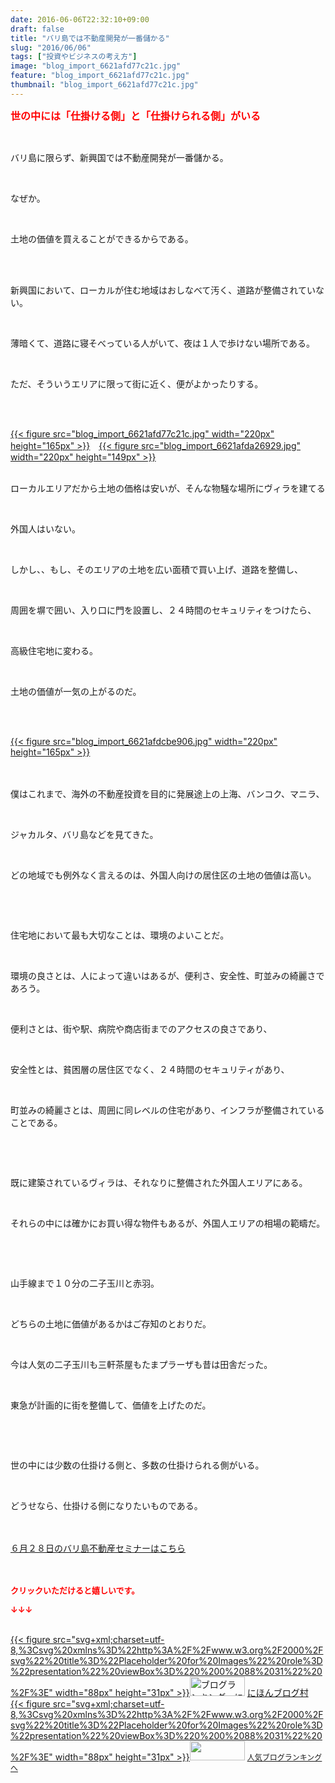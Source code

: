 ```yaml
---
date: 2016-06-06T22:32:10+09:00
draft: false
title: "バリ島では不動産開発が一番儲かる"
slug: "2016/06/06"
tags: ["投資やビジネスの考え方"]
image: "blog_import_6621afd77c21c.jpg"
feature: "blog_import_6621afd77c21c.jpg"
thumbnail: "blog_import_6621afd77c21c.jpg"
---
```

<p><font color="#ff0000" size="3"><strong>世の中には「仕掛ける側」と「仕掛けられる側」がいる</strong></font></p><br/><p>バリ島に限らず、新興国では不動産開発が一番儲かる。</p><br/><p>なぜか。</p><br/><p>土地の価値を買えることができるからである。</p><br/><br/><p>新興国において、ローカルが住む地域はおしなべて汚く、道路が整備されていない。</p><br/><p>薄暗くて、道路に寝そべっている人がいて、夜は１人で歩けない場所である。</p><br/><p>ただ、そういうエリアに限って街に近く、便がよかったりする。</p><br/><p><br/><a href="blog_import_6621afd8c8de8.jpg">{{< figure src="blog_import_6621afd77c21c.jpg" width="220px" height="165px" >}}</a>　<a href="blog_import_6621afdb78fc8.jpg">{{< figure src="blog_import_6621afda26929.jpg" width="220px" height="149px" >}}</a><br/><br/></p><p>ローカルエリアだから土地の価格は安いが、そんな物騒な場所にヴィラを建てる</p><br/><p>外国人はいない。</p><br/><p>しかし、、もし、そのエリアの土地を広い面積で買い上げ、道路を整備し、</p><br/><p>周囲を塀で囲い、入り口に門を設置し、２４時間のセキュリティをつけたら、</p><br/><p>高級住宅地に変わる。</p><br/><p>土地の価値が一気の上がるのだ。</p><br/><p><br/><a href="blog_import_6621afde14cae.jpg">{{< figure src="blog_import_6621afdcbe906.jpg" width="220px" height="165px" >}}</a><br/><br/><br/></p><p>僕はこれまで、海外の不動産投資を目的に発展途上の上海、バンコク、マニラ、</p><br/><p>ジャカルタ、バリ島などを見てきた。</p><br/><p>どの地域でも例外なく言えるのは、外国人向けの居住区の土地の価値は高い。</p><br/><p><br/></p><p>住宅地において最も大切なことは、環境のよいことだ。</p><br/><p>環境の良さとは、人によって違いはあるが、便利さ、安全性、町並みの綺麗さであろう。</p><br/><p>便利さとは、街や駅、病院や商店街までのアクセスの良さであり、</p><br/><p>安全性とは、貧困層の居住区でなく、２４時間のセキュリティがあり、</p><br/><p>町並みの綺麗さとは、周囲に同レベルの住宅があり、インフラが整備されていることである。</p><br/><p><br/></p><p>既に建築されているヴィラは、それなりに整備された外国人エリアにある。</p><br/><p>それらの中には確かにお買い得な物件もあるが、外国人エリアの相場の範疇だ。</p><br/><p><br/></p><p>山手線まで１０分の二子玉川と赤羽。</p><br/><p>どちらの土地に価値があるかはご存知のとおりだ。</p><br/><p>今は人気の二子玉川も三軒茶屋もたまプラーザも昔は田舎だった。</p><br/><p>東急が計画的に街を整備して、価値を上げたのだ。</p><br/><p><br/></p><p>世の中には少数の仕掛ける側と、多数の仕掛けられる側がいる。</p><br/><p>どうせなら、仕掛ける側になりたいものである。</p><br/><br/><a href="iin.co.jp" target="_blank">６月２８日のバリ島不動産セミナーはこちら</a><br/><br/><br/><p><font color="#ff0000" size="2"><strong>クリックいただけると嬉しいです。<br/></strong></font></p><p><font color="#ff0000" size="2"><strong>↓↓↓</strong></font></p><p><br/><a href="http://www.blogmura.com/ranking.html" target="_blank">{{< figure src="svg+xml;charset=utf-8,%3Csvg%20xmlns%3D%22http%3A%2F%2Fwww.w3.org%2F2000%2Fsvg%22%20title%3D%22Placeholder%20for%20Images%22%20role%3D%22presentation%22%20viewBox%3D%220%200%2088%2031%22%20%2F%3E" width="88px" height="31px" >}}<noscript><img border="0" alt="ブログランキング・にほんブログ村へ" src="https://img-proxy.blog-video.jp/images?url=http%3A%2F%2Fwww.blogmura.com%2Fimg%2Fwww88_31.gif" width="88" height="31"></noscript></a> <a href="http://www.blogmura.com/ranking.html" target="_blank">にほんブログ村</a> <br/><a title="人気ブログランキングへ" href="link.php?1804582">{{< figure src="svg+xml;charset=utf-8,%3Csvg%20xmlns%3D%22http%3A%2F%2Fwww.w3.org%2F2000%2Fsvg%22%20title%3D%22Placeholder%20for%20Images%22%20role%3D%22presentation%22%20viewBox%3D%220%200%2088%2031%22%20%2F%3E" width="88px" height="31px" >}}<noscript><img border="0" src="https://blog.with2.net/img/banner/banner_22.gif" width="88" height="31"></noscript></a> <a style="FONT-SIZE: 12px" href="link.php?1804582">人気ブログランキングへ</a> </p>

